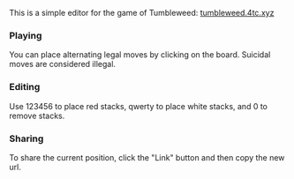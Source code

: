 
This is a simple editor for the game of Tumbleweed: [tumbleweed.4tc.xyz](https://tumbleweed.4tc.xyz/)

### Playing

You can place alternating legal moves by clicking on the board. Suicidal moves are considered illegal.

### Editing
 
Use 123456 to place red stacks, qwerty to place white stacks, and 0 to remove stacks.

### Sharing
To share the current position, click the "Link" button and then copy the new url.
